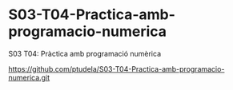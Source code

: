 # S03-T04-Practica-amb-programacio-numerica
S03 T04: Pràctica amb programació numèrica

https://github.com/ptudela/S03-T04-Practica-amb-programacio-numerica.git
